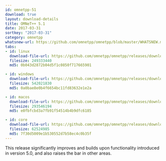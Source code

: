 ```yaml
---
id: omnetpp-51
download: true
layout: download-details
title: OMNeT++ 5.1
date: 2017-03-31
sortkey: "2017-03-31"
category: omnetpp
whatsnew-url: https://github.com/omnetpp/omnetpp/blob/master/WHATSNEW.md#omnet-51-march-2017
tabs:
- id: linux
  download-file-url: https://github.com/omnetpp/omnetpp/releases/download/omnetpp-5.1//omnetpp-5.1-src-linux.tgz
  filesize: 249333440
  md5: 0b043d2872b04d5f1c0850f717665901

- id: windows
  download-file-url: https://github.com/omnetpp/omnetpp/releases/download/omnetpp-5.1/omnetpp-5.1-src-windows.zip
  filesize: 542021830
  md5: 0a0bae8e0b4f6654bc11fd83632e1e2a

- id: macos
  download-file-url: https://github.com/omnetpp/omnetpp/releases/download/omnetpp-5.1/omnetpp-5.1-src-macosx.tgz
  filesize: 293546194
  md5: e0fbfcbd3a7fb91f54514b4b9dfc6185

- id: core
  download-file-url: https://github.com/omnetpp/omnetpp/releases/download/omnetpp-5.1/omnetpp-5.1-src-core.tgz
  filesize: 62524985
  md5: 7f30d5009e1b530552d7b58ec4c0b35f
---
```


This release significantly improves and builds upon functionality introduced in
version 5.0, and also raises the bar in other areas.
